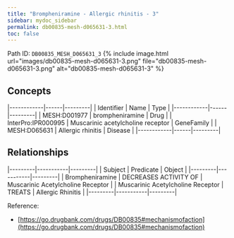 ```yaml
---
title: "Brompheniramine - Allergic rhinitis - 3"
sidebar: mydoc_sidebar
permalink: db00835-mesh-d065631-3.html
toc: false 
---
```



Path ID: `DB00835_MESH_D065631_3`
{% include image.html url="images/db00835-mesh-d065631-3.png" file="db00835-mesh-d065631-3.png" alt="db00835-mesh-d065631-3" %}

## Concepts

|------------|------|---------|
| Identifier | Name | Type    |
|------------|------|---------|
| MESH:D001977 | brompheniramine | Drug |
| InterPro:IPR000995 | Muscarinic acetylcholine receptor | GeneFamily |
| MESH:D065631 | Allergic rhinitis | Disease |
|------------|------|---------|

## Relationships

|---------|-----------|---------|
| Subject | Predicate | Object  |
|---------|-----------|---------|
| Brompheniramine | DECREASES ACTIVITY OF | Muscarinic Acetylcholine Receptor |
| Muscarinic Acetylcholine Receptor | TREATS | Allergic Rhinitis |
|---------|-----------|---------|

Reference: 
  - [https://go.drugbank.com/drugs/DB00835#mechanismofaction](https://go.drugbank.com/drugs/DB00835#mechanismofaction)
